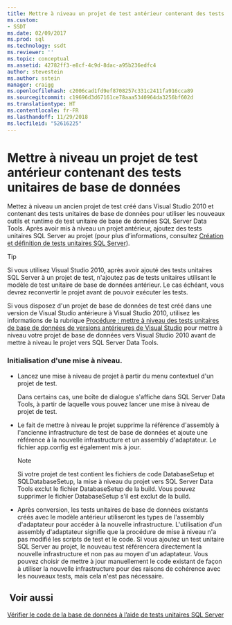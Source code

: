 ```yaml
---
title: Mettre à niveau un projet de test antérieur contenant des tests unitaires de base de données | Microsoft Docs
ms.custom:
- SSDT
ms.date: 02/09/2017
ms.prod: sql
ms.technology: ssdt
ms.reviewer: ''
ms.topic: conceptual
ms.assetid: 42782ff3-e8cf-4c9d-8dac-a95b236edfc4
author: stevestein
ms.author: sstein
manager: craigg
ms.openlocfilehash: c2006cad1fd9ef8708257c331c2411fa916cca89
ms.sourcegitcommit: c19696d3d67161ce78aaa5340964da3256bf602d
ms.translationtype: HT
ms.contentlocale: fr-FR
ms.lasthandoff: 11/29/2018
ms.locfileid: "52616225"
---
```

# <a name="upgrade-an-older-test-project-containing-database-unit-tests"></a>Mettre à niveau un projet de test antérieur contenant des tests unitaires de base de données
Mettez à niveau un ancien projet de test créé dans Visual Studio 2010 et contenant des tests unitaires de base de données pour utiliser les nouveaux outils et runtime de test unitaire de base de données SQL Server Data Tools. Après avoir mis à niveau un projet antérieur, ajoutez des tests unitaires SQL Server au projet (pour plus d’informations, consultez [Création et définition de tests unitaires SQL Server](../ssdt/creating-and-defining-sql-server-unit-tests.md)).  
  
> [!TIP]  
> Si vous utilisez Visual Studio 2010, après avoir ajouté des tests unitaires SQL Server à un projet de test, n'ajoutez pas de tests unitaires utilisant le modèle de test unitaire de base de données antérieur. Le cas échéant, vous devrez reconvertir le projet avant de pouvoir exécuter les tests.  
  
Si vous disposez d'un projet de base de données de test créé dans une version de Visual Studio antérieure à Visual Studio 2010, utilisez les informations de la rubrique [Procédure : mettre à niveau des tests unitaires de base de données de versions antérieures de Visual Studio](https://msdn.microsoft.com/library/dd193412(VS.100).aspx) pour mettre à niveau votre projet de base de données vers Visual Studio 2010 avant de mettre à niveau le projet vers SQL Server Data Tools.  
  
### <a name="initiating-an-upgrade"></a>Initialisation d'une mise à niveau.  
  
-   Lancez une mise à niveau de projet à partir du menu contextuel d'un projet de test.  
  
    Dans certains cas, une boîte de dialogue s'affiche dans SQL Server Data Tools, à partir de laquelle vous pouvez lancer une mise à niveau de projet de test.  
  
-   Le fait de mettre à niveau le projet supprime la référence d'assembly à l'ancienne infrastructure de test de base de données et ajoute une référence à la nouvelle infrastructure et un assembly d'adaptateur. Le fichier app.config est également mis à jour.  
  
    > [!NOTE]  
    > Si votre projet de test contient les fichiers de code DatabaseSetup et SQLDatabaseSetup, la mise à niveau du projet vers SQL Server Data Tools exclut le fichier DatabaseSetup de la build. Vous pouvez supprimer le fichier DatabaseSetup s'il est exclut de la build.  
  
-   Après conversion, les tests unitaires de base de données existants créés avec le modèle antérieur utiliseront les types de l'assembly d'adaptateur pour accéder à la nouvelle infrastructure. L'utilisation d'un assembly d'adaptateur signifie que la procédure de mise à niveau n'a pas modifié les scripts de test et le code. Si vous ajoutez un test unitaire SQL Server au projet, le nouveau test référencera directement la nouvelle infrastructure et non pas au moyen d'un adaptateur. Vous pouvez choisir de mettre à jour manuellement le code existant de façon à utiliser la nouvelle infrastructure pour des raisons de cohérence avec les nouveaux tests, mais cela n'est pas nécessaire.  
  
## <a name="see-also"></a> Voir aussi  
[Vérifier le code de la base de données à l’aide de tests unitaires SQL Server](../ssdt/verifying-database-code-by-using-sql-server-unit-tests.md)  
  
